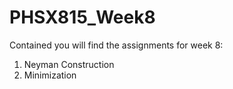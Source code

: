 # PHSX815_Week8
Contained you will find the assignments for week 8:

1) Neyman Construction
2) Minimization 
